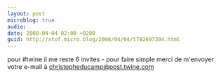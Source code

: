 ```yaml
---
layout: post
microblog: true
audio: 
date: 2008-04-04 02:00 +0200
guid: http://xtof.micro.blog/2008/04/04/t782697304.html
---
```

pour #twine il me reste  6 invites - pour faire simple merci de m'envoyer votre e-mail à christopheducamp@post.twine.com
